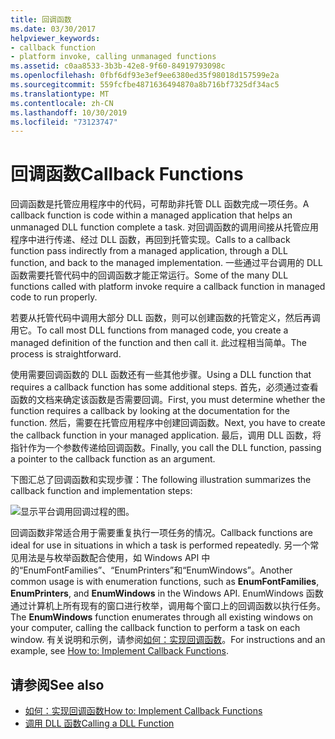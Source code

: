 ```yaml
---
title: 回调函数
ms.date: 03/30/2017
helpviewer_keywords:
- callback function
- platform invoke, calling unmanaged functions
ms.assetid: c0aa8533-3b3b-42e8-9f60-84919793098c
ms.openlocfilehash: 0fbf6df93e3ef9ee6380ed35f98018d157599e2a
ms.sourcegitcommit: 559fcfbe4871636494870a8b716bf7325df34ac5
ms.translationtype: MT
ms.contentlocale: zh-CN
ms.lasthandoff: 10/30/2019
ms.locfileid: "73123747"
---
```

# <a name="callback-functions"></a><span data-ttu-id="418cb-102">回调函数</span><span class="sxs-lookup"><span data-stu-id="418cb-102">Callback Functions</span></span>
<span data-ttu-id="418cb-103">回调函数是托管应用程序中的代码，可帮助非托管 DLL 函数完成一项任务。</span><span class="sxs-lookup"><span data-stu-id="418cb-103">A callback function is code within a managed application that helps an unmanaged DLL function complete a task.</span></span> <span data-ttu-id="418cb-104">对回调函数的调用间接从托管应用程序中进行传递、经过 DLL 函数，再回到托管实现。</span><span class="sxs-lookup"><span data-stu-id="418cb-104">Calls to a callback function pass indirectly from a managed application, through a DLL function, and back to the managed implementation.</span></span> <span data-ttu-id="418cb-105">一些通过平台调用的 DLL 函数需要托管代码中的回调函数才能正常运行。</span><span class="sxs-lookup"><span data-stu-id="418cb-105">Some of the many DLL functions called with platform invoke require a callback function in managed code to run properly.</span></span>  
  
 <span data-ttu-id="418cb-106">若要从托管代码中调用大部分 DLL 函数，则可以创建函数的托管定义，然后再调用它。</span><span class="sxs-lookup"><span data-stu-id="418cb-106">To call most DLL functions from managed code, you create a managed definition of the function and then call it.</span></span> <span data-ttu-id="418cb-107">此过程相当简单。</span><span class="sxs-lookup"><span data-stu-id="418cb-107">The process is straightforward.</span></span>  
  
 <span data-ttu-id="418cb-108">使用需要回调函数的 DLL 函数还有一些其他步骤。</span><span class="sxs-lookup"><span data-stu-id="418cb-108">Using a DLL function that requires a callback function has some additional steps.</span></span> <span data-ttu-id="418cb-109">首先，必须通过查看函数的文档来确定该函数是否需要回调。</span><span class="sxs-lookup"><span data-stu-id="418cb-109">First, you must determine whether the function requires a callback by looking at the documentation for the function.</span></span> <span data-ttu-id="418cb-110">然后，需要在托管应用程序中创建回调函数。</span><span class="sxs-lookup"><span data-stu-id="418cb-110">Next, you have to create the callback function in your managed application.</span></span> <span data-ttu-id="418cb-111">最后，调用 DLL 函数，将指针作为一个参数传递给回调函数。</span><span class="sxs-lookup"><span data-stu-id="418cb-111">Finally, you call the DLL function, passing a pointer to the callback function as an argument.</span></span> 
 
 <span data-ttu-id="418cb-112">下图汇总了回调函数和实现步骤：</span><span class="sxs-lookup"><span data-stu-id="418cb-112">The following illustration summarizes the callback function and implementation steps:</span></span>  
  
 ![显示平台调用回调过程的图。](./media/callback-functions/platform-invoke-callback-process.gif)  
  
 <span data-ttu-id="418cb-114">回调函数非常适合用于需要重复执行一项任务的情况。</span><span class="sxs-lookup"><span data-stu-id="418cb-114">Callback functions are ideal for use in situations in which a task is performed repeatedly.</span></span> <span data-ttu-id="418cb-115">另一个常见用法是与枚举函数配合使用，如 Windows API 中的“EnumFontFamilies”、“EnumPrinters”和“EnumWindows”。</span><span class="sxs-lookup"><span data-stu-id="418cb-115">Another common usage is with enumeration functions, such as **EnumFontFamilies**, **EnumPrinters**, and **EnumWindows** in the Windows API.</span></span> <span data-ttu-id="418cb-116">EnumWindows 函数通过计算机上所有现有的窗口进行枚举，调用每个窗口上的回调函数以执行任务。</span><span class="sxs-lookup"><span data-stu-id="418cb-116">The **EnumWindows** function enumerates through all existing windows on your computer, calling the callback function to perform a task on each window.</span></span> <span data-ttu-id="418cb-117">有关说明和示例，请参阅[如何：实现回调函数](how-to-implement-callback-functions.md)。</span><span class="sxs-lookup"><span data-stu-id="418cb-117">For instructions and an example, see [How to: Implement Callback Functions](how-to-implement-callback-functions.md).</span></span>  
  
## <a name="see-also"></a><span data-ttu-id="418cb-118">请参阅</span><span class="sxs-lookup"><span data-stu-id="418cb-118">See also</span></span>

- [<span data-ttu-id="418cb-119">如何：实现回调函数</span><span class="sxs-lookup"><span data-stu-id="418cb-119">How to: Implement Callback Functions</span></span>](how-to-implement-callback-functions.md)
- [<span data-ttu-id="418cb-120">调用 DLL 函数</span><span class="sxs-lookup"><span data-stu-id="418cb-120">Calling a DLL Function</span></span>](calling-a-dll-function.md)
